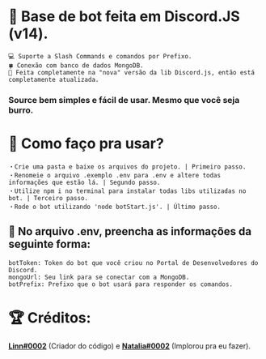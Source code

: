 # 🤖 Base de bot feita em Discord.JS (v14).

```
💻 Suporte a Slash Commands e comandos por Prefixo.
🍀 Conexão com banco de dados MongoDB.
💠 Feita completamente na "nova" versão da lib Discord.js, então está completamente atualizada.
```
### Source bem simples e fácil de usar. Mesmo que você seja burro.

# 🏡 Como faço pra usar?
```
・Crie uma pasta e baixe os arquivos do projeto. | Primeiro passo.
・Renomeie o arquivo .exemplo .env para .env e altere todas informações que estão lá. | Segundo passo.
・Utilize npm i no terminal para instalar todas libs utilizadas no bot. | Terceiro passo.
・Rode o bot utilizando 'node botStart.js'. | Último passo.
```

## 🚨 No arquivo .env, preencha as informações da seguinte forma:
```
botToken: Token do bot que você criou no Portal de Desenvolvedores do Discord.
mongoUrl: Seu link para se conectar com a MongoDB.
botPrefix: Prefixo que o bot usará para responder os comandos.
```

# 🏆 Créditos:

**[Linn#0002](https://discord.gg/nayeon)** (Criador do código) e **[Natalia#0002](https://github.com/nataliagomes2)** (Implorou pra eu fazer).
